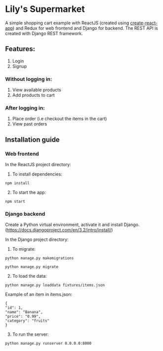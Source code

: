 # Lily's Supermarket

A simple shopping cart example with ReactJS (created using [create-react-app](https://github.com/facebook/create-react-app)) and Redux for web frontend and Django for backend. The REST API is created with Django REST framework.

## Features:

1. Login
2. Signup

### Without logging in:

1. View available products
2. Add products to cart

### After logging in:

1. Place order (i.e checkout the items in the cart)
2. View past orders

## Installation guide

### Web frontend

In the ReactJS project directory:

1. To install dependencies:

```
npm install
```

2. To start the app:

```
npm start
```

### Django backend

Create a Python virtual environment, activate it and install Django.
(https://docs.djangoproject.com/en/3.2/intro/install/)

In the Django project directory:

1. To migrate:

```
python manage.py makemigrations
```

```
python manage.py migrate
```

2. To load the data:

```
python manage.py loaddata fixtures/items.json
```

Example of an item in items.json:

```
{
"id": 1,
"name": "Banana",
"price": "0.99",
"category": "fruits"
}
```

3. To run the server:

```
python manage.py runserver 0.0.0.0:8000
```

